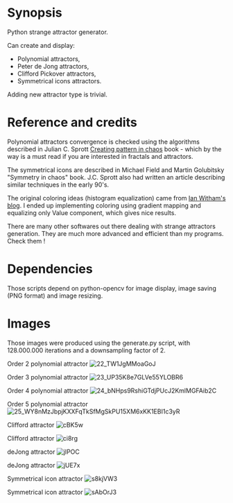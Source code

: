 # Synopsis

Python strange attractor generator.

Can create and display:

- Polynomial attractors,
- Peter de Jong attractors,
- Clifford Pickover attractors,
- Symmetrical icons attractors.

Adding new attractor type is trivial.

# Reference and credits

Polynomial attractors convergence is checked using the algorithms described in Julian C. Sprott [Creating pattern in chaos](http://sprott.physics.wisc.edu/fractals/booktext/sabook.pdf) book - which by the way is a must read if you are interested in fractals and attractors.

The symmetrical icons are described in Michael Field and Martin Golubitsky "Symmetry in chaos" book. J.C. Sprott also had written an article describing similar techniques in the early 90's.

The original coloring ideas (histogram equalization) came from [Ian Witham's blog](http://ianwitham.wordpress.com/category/graphics/strange-attractors-graphics/). I ended up implementing coloring using gradient mapping and equalizing only Value component, which gives nice results.

There are many other softwares out there dealing with strange attractors generation. They are much more advanced and efficient than my programs. Check them !

# Dependencies

Those scripts depend on python-opencv for image display, image saving (PNG format) and image resizing.

# Images

Those images were produced using the generate.py script, with 128.000.000 iterations and a downsampling factor of 2.

Order 2 polynomial attractor
![22_TW1JgMMoaGoJ](https://sebhz.github.io/img/attractors/22_TW1JgMMoaGoJ.png)

Order 3 polynomial attractor
![23_UP35K8e7GLVe55YLOBR6](https://sebhz.github.io/img/attractors/23_UP35K8e7GLVe55YLOBR6.png)

Order 4 polynomial attractor
![24_bNHps9RshiGTdjPUcJ2KmlMGFAib2C](https://sebhz.github.io/img/attractors/24_bNHps9RshiGTdjPUcJ2KmlMGFAib2C.png)

Order 5 polynomial attractor
![25_WY8nMzJbpjKXXFqTkSfMgSkPU15XM6xKK1EBI1c3yR](https://sebhz.github.io/img/attractors/25_WY8nMzJbpjKXXFqTkSfMgSkPU15XM6xKK1EBI1c3yR.png)

Clifford attractor
![cBK5w](https://sebhz.github.io/img/attractors/cBK5w.png)

Clifford attractor
![ci8rg](https://sebhz.github.io/img/attractors/ci8rg.png)

deJong attractor
![jlPOC](https://sebhz.github.io/img/attractors/jlPOC.png)

deJong attractor
![jUE7x](https://sebhz.github.io/img/attractors/jUE7x.png)

Symmetrical icon attractor
![s8kjVW3](https://sebhz.github.io/img/attractors/s8kjVW3.png)

Symmetrical icon attractor
![sAbOrJ3](https://sebhz.github.io/img/attractors/sAbOrJ3.png)

